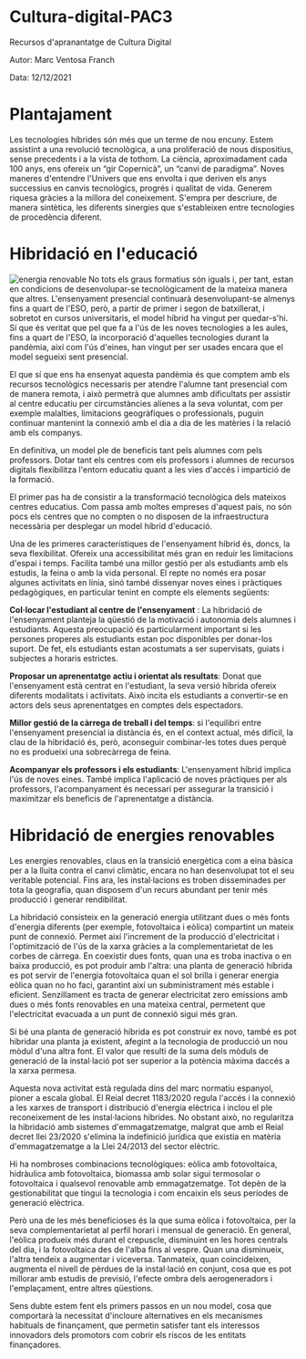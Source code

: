 # Cultura-digital-PAC3

Recursos d'apranantatge de Cultura Digital

Autor: Marc Ventosa Franch

Data: 12/12/2021

# Plantajament

Les tecnologies híbrides són més que un terme de nou encuny. Estem assistint a una revolució tecnològica, a una proliferació de nous dispositius, sense precedents i a la vista de tothom. La ciència, aproximadament cada 100 anys, ens ofereix un “gir Copernicà”, un “canvi de paradigma”. Noves maneres d'entendre l'Univers que ens envolta i que deriven els anys successius en canvis tecnològics, progrés i qualitat de vida. Generem riquesa gràcies a la millora del coneixement.
S'empra per descriure, de manera sintètica, les diferents sinergies que s'estableixen entre tecnologies de procedència diferent.

# Hibridació en l'educació

![energia renovable](https://www.e4e-soluciones.com/wp-content/uploads/2020/10/energia-renovable-hibrida.jpg)
No tots els graus formatius són iguals i, per tant, estan en condicions de desenvolupar-se tecnològicament de la mateixa manera que altres. L'ensenyament presencial continuarà desenvolupant-se almenys fins a quart de l'ESO, però, a partir de primer i segon de batxillerat, i sobretot en cursos universitaris, el model híbrid ha vingut per quedar-s'hi. Sí que és veritat que pel que fa a l'ús de les noves tecnologies a les aules, fins a quart de l'ESO, la incorporació d'aquelles tecnologies durant la pandèmia, així com l'ús d'eines, han vingut per ser usades encara que el model segueixi sent presencial.

El que sí que ens ha ensenyat aquesta pandèmia és que comptem amb els recursos tecnològics necessaris per atendre l'alumne tant presencial com de manera remota, i això permetrà que alumnes amb dificultats per assistir al centre educatiu per circumstàncies alienes a la seva voluntat, com per exemple malalties, limitacions geogràfiques o professionals, puguin continuar mantenint la connexió amb el dia a dia de les matèries i la relació amb els companys.

En definitiva, un model ple de beneficis tant pels alumnes com pels professors. Dotar tant els centres com els professors i alumnes de recursos digitals flexibilitza l'entorn educatiu quant a les vies d'accés i impartició de la formació.

El primer pas ha de consistir a la transformació tecnològica dels mateixos centres educatius. Com passa amb moltes empreses d'aquest país, no són pocs els centres que no compten o no disposen de la infraestructura necessària per desplegar un model híbrid d'educació.

Una de les primeres característiques de l'ensenyament híbrid és, doncs, la seva flexibilitat. Ofereix una accessibilitat més gran en reduir les limitacions d'espai i temps. Facilita també una millor gestió per als estudiants amb els estudis, la feina o amb la vida personal.
El repte no només era posar algunes activitats en línia, sinó també dissenyar noves eines i pràctiques pedagògiques, en particular tenint en compte els elements següents:

**Col·locar l'estudiant al centre de l'ensenyament** : La hibridació de l'ensenyament planteja la qüestió de la motivació i autonomia dels alumnes i estudiants. Aquesta preocupació és particularment important si les persones properes als estudiants estan poc disponibles per donar-los suport. De fet, els estudiants estan acostumats a ser supervisats, guiats i subjectes a horaris estrictes.

**Proposar un aprenentatge actiu i orientat als resultats**: Donat que l'ensenyament està centrat en l'estudiant, la seva versió híbrida ofereix diferents modalitats i activitats. Això incita els estudiants a convertir-se en actors dels seus aprenentatges en comptes dels espectadors.

**Millor gestió de la càrrega de treball i del temps**: si l'equilibri entre l'ensenyament presencial ia distància és, en el context actual, més difícil, la clau de la hibridació és, però, aconseguir combinar-les totes dues perquè no es produeixi una sobrecàrrega de feina.

**Acompanyar els professors i els estudiants**: L'ensenyament híbrid implica l'ús de noves eines. També implica l'aplicació de noves pràctiques per als professors, l'acompanyament és necessari per assegurar la transició i maximitzar els beneficis de l'aprenentatge a distància.

# Hibridació de energies renovables

Les energies renovables, claus en la transició energètica com a eina bàsica per a la lluita contra el canvi climàtic, encara no han desenvolupat tot el seu veritable potencial. Fins ara, les instal·lacions es troben disseminades per tota la geografia, quan disposem d'un recurs abundant per tenir més producció i generar rendibilitat.

La hibridació consisteix en la generació energia utilitzant dues o més fonts d'energia diferents (per exemple, fotovoltaica i eòlica) compartint un mateix punt de connexió. Permet així l'increment de la producció d'electricitat i l'optimització de l'ús de la xarxa gràcies a la complementarietat de les corbes de càrrega. En coexistir dues fonts, quan una es troba inactiva o en baixa producció, es pot produir amb l'altra: una planta de generació híbrida es pot servir de l'energia fotovoltaica quan el sol brilla i generar energia eòlica quan no ho faci, garantint així un subministrament més estable i eficient. Senzillament es tracta de generar electricitat zero emissions amb dues o més fonts renovables en una mateixa central, permetent que l'electricitat evacuada a un punt de connexió sigui més gran.

Si bé una planta de generació híbrida es pot construir ex novo, també es pot hibridar una planta ja existent, afegint a la tecnologia de producció un nou mòdul d'una altra font. El valor que resulti de la suma dels mòduls de generació de la instal·lació pot ser superior a la potència màxima daccés a la xarxa permesa.

Aquesta nova activitat està regulada dins del marc normatiu espanyol, pioner a escala global. El Reial decret 1183/2020 regula l'accés i la connexió a les xarxes de transport i distribució d'energia elèctrica i inclou el ple reconeixement de les instal·lacions híbrides. No obstant això, no regularitza la hibridació amb sistemes d'emmagatzematge, malgrat que amb el Reial decret llei 23/2020 s'elimina la indefinició jurídica que existia en matèria d'emmagatzematge a la Llei 24/2013 del sector elèctric.

Hi ha nombroses combinacions tecnològiques: eòlica amb fotovoltaica, hidràulica amb fotovoltaica, biomassa amb solar sigui termosolar o fotovoltaica i qualsevol renovable amb emmagatzematge. Tot depèn de la gestionabilitat que tingui la tecnologia i com encaixin els seus períodes de generació elèctrica.

Però una de les més beneficioses és la que suma eòlica i fotovoltaica, per la seva complementarietat al perfil horari i mensual de generació. En general, l'eòlica produeix més durant el crepuscle, disminuint en les hores centrals del dia, i la fotovoltaica des de l'alba fins al vespre. Quan una disminueix, l'altra tendeix a augmentar i viceversa. Tanmateix, quan coincideixen, augmenta el nivell de pèrdues de la instal·lació en conjunt, cosa que es pot millorar amb estudis de previsió, l'efecte ombra dels aerogeneradors i l'emplaçament, entre altres qüestions.

Sens dubte estem fent els primers passos en un nou model, cosa que comportarà la necessitat d'incloure alternatives en els mecanismes habituals de finançament, que permetin satisfer tant els interessos innovadors dels promotors com cobrir els riscos de les entitats finançadores.
